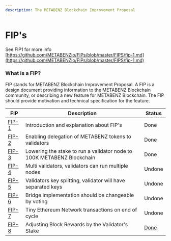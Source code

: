 ```yaml
---
description: The METABENZ Blockchain Improvement Proposal
---
```


# FIP's

See FIP1 for more info [https://github.com/METABENZio/FIPs/blob/master/FIPS/fip-1.md](https://github.com/METABENZio/FIPs/blob/master/FIPS/fip-1.md)

### What is a FIP?

FIP stands for METABENZ Blockchain Improvement Proposal. A FIP is a design document providing information to the METABENZ Blockchain community, or describing a new feature for METABENZ Blockchain. The FIP should provide motivation and technical specification for the feature.

| FIP                                                               | Description                                                        | Status                                                 |
| ----------------------------------------------------------------- | ------------------------------------------------------------------ | ------------------------------------------------------ |
| [FIP-1](https://github.com/METABENZio/FIPs/blob/master/FIPS/fip-1.md) | Introduction and explanation about FIP's                           | Done                                                   |
| [FIP-2](https://github.com/METABENZio/FIPs/blob/master/FIPS/fip-2.md) | Enabling delegation of METABENZ tokens to validators                   | Done                                                   |
| [FIP-3](https://github.com/METABENZio/FIPs/blob/master/FIPS/fip-3.md) | Lowering the stake to run a validator node to 100K METABENZ Blockchain | Done                                                   |
| [FIP-4](https://github.com/METABENZio/FIPs/blob/master/FIPS/fip-4.md) | Multi validators, validators can run multiple nodes                | Undone                                                 |
| [FIP-5](https://github.com/METABENZio/FIPs/blob/master/FIPS/fip-5.md) | Validators key splitting, validator will have separated keys       | Undone                                                 |
| [FIP-6](https://github.com/METABENZio/FIPs/blob/master/FIPS/fip-6.md) | Bridge implementation should be changeable by voting               | Undone                                                 |
| [FIP-7](https://github.com/METABENZio/FIPs/blob/master/FIPS/fip-7.md) | Tiny Ethereum Network transactions on end of cycle                 | Undone                                                 |
| [FIP-8](https://github.com/METABENZio/FIPs/blob/master/FIPS/fip-8.md) | Adjusting Block Rewards by the Validator's Stake                   | [Done](https://github.com/METABENZio/METABENZ-network/pull/61) |

